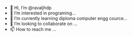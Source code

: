- 👋 Hi, I’m @ravaljhdp
- 👀 I’m interested in programing...
- 🌱 I’m currently learning diploma computer engg cource...
- 💞️ I’m looking to collaborate on ...
- 📫 How to reach me ...

<!---
ravaljhdp/ravaljhdp is a ✨ special ✨ repository because its `README.md` (this file) appears on your GitHub profile.
You can click the Preview link to take a look at your changes.
--->
